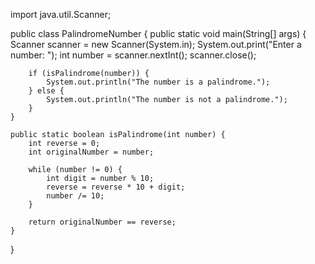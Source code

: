 import java.util.Scanner;

public class PalindromeNumber {
    public static void main(String[] args) {
        Scanner scanner = new Scanner(System.in);
        System.out.print("Enter a number: ");
        int number = scanner.nextInt();
        scanner.close();
        
        if (isPalindrome(number)) {
            System.out.println("The number is a palindrome.");
        } else {
            System.out.println("The number is not a palindrome.");
        }
    }
    
    public static boolean isPalindrome(int number) {
        int reverse = 0;
        int originalNumber = number;
        
        while (number != 0) {
            int digit = number % 10;
            reverse = reverse * 10 + digit;
            number /= 10;
        }
        
        return originalNumber == reverse;
    }
}
